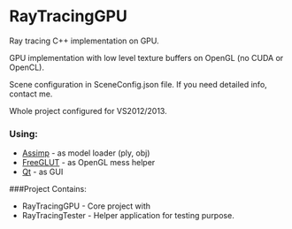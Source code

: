 # RayTracingGPU
Ray tracing C++ implementation on GPU.

GPU implementation with low level texture buffers on OpenGL (no CUDA or OpenCL).

Scene configuration in SceneConfig.json file. If you need detailed info, contact me.

Whole project configured for VS2012/2013.

### Using:
* [Assimp](http://assimp.sourceforge.net) - as model loader (ply, obj)
* [FreeGLUT](http://freeglut.sourceforge.net/) - as OpenGL mess helper
* [Qt](http://qt-project.org/) - as GUI

###Project Contains:
* RayTracingGPU - Core project with
* RayTracingTester - Helper application for testing purpose.
